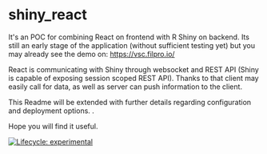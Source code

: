 # shiny_react
It's an POC for combining React on frontend with R Shiny on backend.
Its still an early stage of the application (without sufficient testing yet) but you may already see the demo on:
https://vsc.filpro.io/

React is communicating with Shiny through websocket and REST API (Shiny is capable of exposing session scoped REST API). 
Thanks to that client may easily call for data, as well as server can push information to the client. 

This Readme will be extended with further details regarding configuration and deployment options. .

Hope you will find it useful. 

  <!-- badges: start -->
  [![Lifecycle: experimental](https://img.shields.io/badge/lifecycle-experimental-orange.svg)](https://www.tidyverse.org/lifecycle/#experimental)
  <!-- badges: end -->
